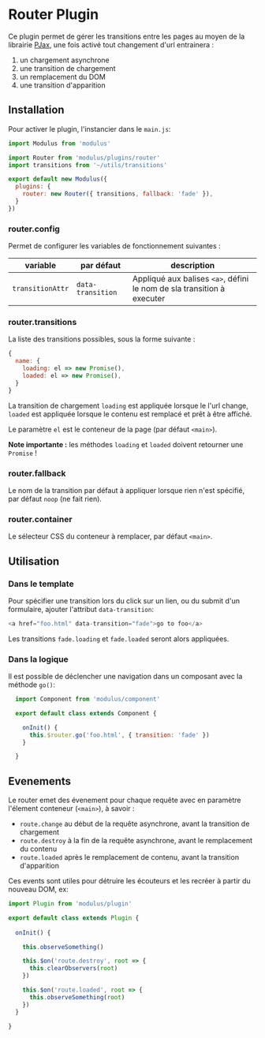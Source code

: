 # Router Plugin

Ce plugin permet de gérer les transitions entre les pages au moyen de la librairie [PJax](https://github.com/MoOx/pjax), une fois activé tout changement d'url entrainera :
1. un chargement asynchrone
2. une transition de chargement
3. un remplacement du DOM
4. une transition d'apparition

## Installation

Pour activer le plugin, l'instancier dans le `main.js`:

```js
import Modulus from 'modulus'

import Router from 'modulus/plugins/router'
import transitions from '~/utils/transitions'

export default new Modulus({
  plugins: {
    router: new Router({ transitions, fallback: 'fade' }),
  }
})
```

### router.config

Permet de configurer les variables de fonctionnement suivantes :

| variable | par défaut | description |
| --- | --- | --- |
| `transitionAttr` | `data-transition` | Appliqué aux balises `<a>`, défini le nom de sla transition à executer |

### router.transitions

La liste des transitions possibles, sous la forme suivante :

```js
{
  name: {
    loading: el => new Promise(),
    loaded: el => new Promise(),
  }
}
```

La transition de chargement `loading` est appliquée lorsque le l'url change, `loaded` est appliquée lorsque le contenu est remplacé et prêt à être affiché.

Le paramètre `el` est le conteneur de la page (par défaut `<main>`).

**Note importante :** les méthodes `loading` et `loaded` doivent retourner une `Promise` !

### router.fallback

Le nom de la transition par défaut à appliquer lorsque rien n'est spécifié, par défaut `noop` (ne fait rien).

### router.container

Le sélecteur CSS du conteneur à remplacer, par défaut `<main>`.


## Utilisation

### Dans le template

Pour spécifier une transition lors du click sur un lien, ou du submit d'un formulaire, ajouter l'attribut `data-transition`:

```js
<a href="foo.html" data-transition="fade">go to foo</a>
```

Les transitions `fade.loading` et `fade.loaded` seront alors appliquées.


### Dans la logique

Il est possible de déclencher une navigation dans un composant avec la méthode `go()`:

```js
  import Component from 'modulus/component'

  export default class extends Component {

    onInit() {
      this.$router.go('foo.html', { transition: 'fade' })
    }

  }
```


## Evenements

Le router emet des évenement pour chaque requête avec en paramètre l'élement conteneur (`<main>`), à savoir :
- `route.change` au début de la requête asynchrone, avant la transition de chargement
- `route.destroy` à la fin de la requête asynchrone, avant le remplacement du contenu
- `route.loaded` après le remplacement de contenu, avant la transition d'apparition

Ces events sont utiles pour détruire les écouteurs et les recréer à partir du nouveau DOM, ex:

```js
import Plugin from 'modulus/plugin'

export default class extends Plugin {
  
  onInit() {

    this.observeSomething()

    this.$on('route.destroy', root => {
      this.clearObservers(root)
    })

    this.$on('route.loaded', root => {
      this.observeSomething(root)
    })
  }

}
```